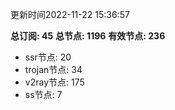 更新时间2022-11-22 15:36:57

**总订阅: 45**
**总节点: 1196**
**有效节点: 236**
- ssr节点: 20
- trojan节点: 34
- v2ray节点: 175
- ss节点: 7

